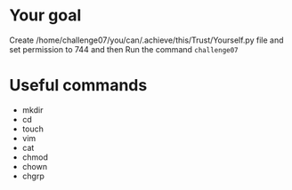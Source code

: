 

# Your goal
Create /home/challenge07/you/can/.achieve/this/Trust/Yourself.py file and set permission to 744 and then Run the command `challenge07` 




# Useful commands
- mkdir
- cd
- touch
- vim
- cat 
- chmod
- chown
- chgrp
